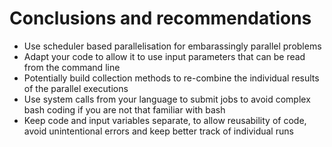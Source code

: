 # Conclusions and recommendations

- Use scheduler based parallelisation for embarassingly parallel problems
- Adapt your code to allow it to use input parameters that can be read from the command line
- Potentially build collection methods to re-combine the individual results of the parallel executions
- Use system calls from your language to submit jobs to avoid complex bash coding if you are not that familiar with bash
- Keep code and input variables separate, to allow reusability of code, avoid unintentional errors and keep better track of individual runs
